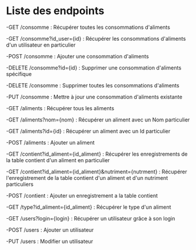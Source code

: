 # Liste des endpoints

-GET /consomme : Récupérer toutes les consommations d'aliments

-GET /consomme?id_user={id} : Récupérer les consommations d'aliments d'un utilisateur en particulier

-POST /consomme : Ajouter une consommation d'aliments

-DELETE /consomme?id={id} : Supprimer une consommation d'aliments spécifique

-DELETE /consomme : Supprimer toutes les consommations d'aliments

-PUT /consomme : Mettre à jour une consommation d'aliments existante

-GET /aliments : Récupérer tous les aliments

-GET /aliments?nom={nom} : Récupérer un aliment avec un Nom particulier

-GET /aliments?id={id} : Récupérer un aliment avec un Id particulier

-POST /aliments : Ajouter un aliment

-GET /contient?id_aliment={id_aliment} : Récupérer les enregistrements de la table contient d'un aliment en particulier

-GET /contient?id_aliment={id_aliment}&nutriment={nutrment} : Récupérer l'enregistrement de la table contient d'un aliment et d'un nutriment particuliers

-POST /contient : Ajouter un enregistrement a la table contient

-GET /type?id_aliment={id_aliment} : Récupérer le type d'un aliment

-GET /users?login={login} : Récupérer un utilisateur grâce à son login

-POST /users : Ajouter un utilisateur

-PUT /users : Modifier un utilisateur
